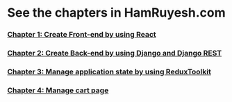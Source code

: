 # See the chapters in HamRuyesh.com

### [Chapter 1: Create Front-end by using React]()

### [Chapter 2: Create Back-end by using Django and Django REST]()

### [Chapter 3: Manage application state by using ReduxToolkit]()

### [Chapter 4: Manage cart page]()
